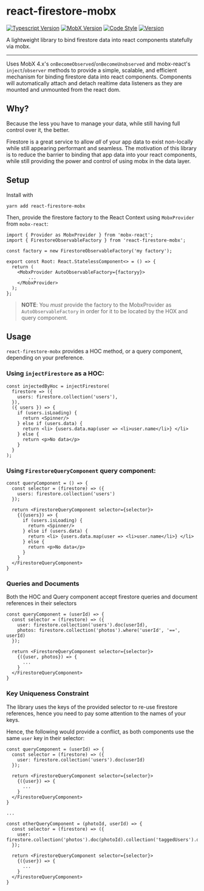 # react-firestore-mobx

[![Typescript Version](https://img.shields.io/badge/Typescript-2.8-2f69f4.svg?style=flat)](https://www.typescriptlang.org/)
[![MobX Version](https://img.shields.io/badge/MobX-4.2-2f69f4.svg?style=flat)](https://github.com/mobxjs/mobx)
[![Code Style](https://img.shields.io/badge/code_style-prettier-ff69b4.svg?style=flat)](https://prettier.io/)
[![Version](https://img.shields.io/badge/Version-0.0.1-ff6964.svg?style=flat)](https://github.com/sampsonjoliver/react-firestore-mobx)

A lightweight library to bind firestore data into react components statefully via mobx.

---

Uses MobX 4.x's `onBecomeObserved`/`onBecomeUnobserved` and mobx-react's `inject`/`observer` methods to provide a simple, scalable, and efficient mechanism for binding firestore data into react components. Components will automatically attach and detach realtime data listeners as they are mounted and unmounted from the react dom.

## Why?

Because the less you have to manage your data, while still having full control over it, the better.

Firestore is a great service to allow _all_ of your app data to exist non-locally while still appearing performant and seamless. The motivation of this library is to reduce the barrier to binding that app data into your react components, while still providing the power and control of using mobx in the data layer.

## Setup

Install with

```
yarn add react-firestore-mobx
```

Then, provide the firestore factory to the React Context using `MobxProvider` from `mobx-react`:

```
import { Provider as MobxProvider } from 'mobx-react';
import { FirestoreObservableFactory } from 'react-firestore-mobx';

const factory = new FirestoreObservableFactory('my factory');

export const Root: React.StatelessComponent<> = () => {
  return (
    <MobxProvider AutoObservableFactory={factoryy}>
        ...
    </MobxProvider>
  );
};
```

> **NOTE**: You _must_ provide the factory to the MobxProvider as `AutoObservableFactory` in order for it to be located by the HOX and query component.

## Usage

`react-firestore-mobx` provides a HOC method, or a query component, depending on your preference.

### Using `injectFirestore` as a HOC:

```
const injectedByHoc = injectFirestore(
  firestore => ({
    users: firestore.collection('users'),
  }),
  ({ users }) => {
    if (users.isLoading) {
      return <Spinner/>
    } else if (users.data) {
      return <li> {users.data.map(user => <li>user.name</li>} </li>
    } else {
      return <p>No data</p>
    }
  }
);
```

### Using `FirestoreQueryComponent` query component:

```
const queryComponent = () => {
  const selector = (firestore) => ({
    users: firestore.collection('users')
  });

  return <FirestoreQueryComponent selector={selector}>
    {({users}) => {
      if (users.isLoading) {
        return <Spinner/>
      } else if (users.data) {
        return <li> {users.data.map(user => <li>user.name</li>} </li>
      } else {
        return <p>No data</p>
      }
    }
  </FirestoreQueryComponent>
}
```

### Queries and Documents

Both the HOC and Query component accept firestore queries and document references in their selectors

```
const queryComponent = (userId) => {
  const selector = (firestore) => ({
    user: firestore.collection('users').doc(userId),
    photos: firestore.collection('photos').where('userId', '==', userId)
  });

  return <FirestoreQueryComponent selector={selector}>
    {({user, photos}) => {
      ...
    }
  </FirestoreQueryComponent>
}
```

### Key Uniqueness Constraint

The library uses the keys of the provided selector to re-use firestore references, hence you need to pay some attention to the names of your keys.

Hence, the following would provide a conflict, as both components use the same `user` key in their selector:

```
const queryComponent = (userId) => {
  const selector = (firestore) => ({
    user: firestore.collection('users').doc(userId)
  });

  return <FirestoreQueryComponent selector={selector}>
    {({user}) => {
      ...
    }
  </FirestoreQueryComponent>
}

...

const otherQueryComponent = (photoId, userId) => {
  const selector = (firestore) => ({
    user: firestore.collection('photos').doc(photoId).collection('taggedUsers').doc(userId)
  });

  return <FirestoreQueryComponent selector={selector}>
    {({user}) => {
      ...
    }
  </FirestoreQueryComponent>
}
```
